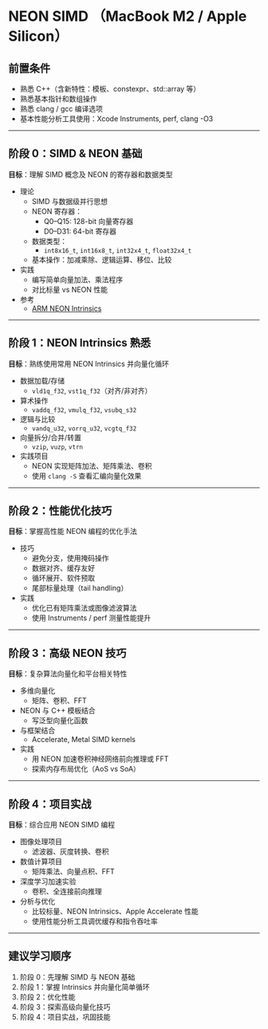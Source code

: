 # NEON SIMD （MacBook M2 / Apple Silicon）

## 前置条件
- 熟悉 C++（含新特性：模板、constexpr、std::array 等）
- 熟悉基本指针和数组操作
- 熟悉 clang / gcc 编译选项
- 基本性能分析工具使用：Xcode Instruments, perf, clang -O3

---

## 阶段 0：SIMD & NEON 基础
**目标**：理解 SIMD 概念及 NEON 的寄存器和数据类型

- 理论
  - SIMD 与数据级并行思想
  - NEON 寄存器：
    - Q0–Q15: 128-bit 向量寄存器
    - D0–D31: 64-bit 寄存器
  - 数据类型：
    - `int8x16_t`, `int16x8_t`, `int32x4_t`, `float32x4_t`
  - 基本操作：加减乘除、逻辑运算、移位、比较
- 实践
  - 编写简单向量加法、乘法程序
  - 对比标量 vs NEON 性能
- 参考
  - [ARM NEON Intrinsics](https://developer.arm.com/architectures/instruction-sets/simd-isas/neon/intrinsics)

---

## 阶段 1：NEON Intrinsics 熟悉
**目标**：熟练使用常用 NEON Intrinsics 并向量化循环

- 数据加载/存储
  - `vld1q_f32`, `vst1q_f32`（对齐/非对齐）
- 算术操作
  - `vaddq_f32`, `vmulq_f32`, `vsubq_s32`
- 逻辑与比较
  - `vandq_u32`, `vorrq_u32`, `vcgtq_f32`
- 向量拆分/合并/转置
  - `vzip`, `vuzp`, `vtrn`
- 实践项目
  - NEON 实现矩阵加法、矩阵乘法、卷积
  - 使用 `clang -S` 查看汇编向量化效果

---

## 阶段 2：性能优化技巧
**目标**：掌握高性能 NEON 编程的优化手法

- 技巧
  - 避免分支，使用掩码操作
  - 数据对齐、缓存友好
  - 循环展开、软件预取
  - 尾部标量处理（tail handling）
- 实践
  - 优化已有矩阵乘法或图像滤波算法
  - 使用 Instruments / perf 测量性能提升

---

## 阶段 3：高级 NEON 技巧
**目标**：复杂算法向量化和平台相关特性

- 多维向量化
  - 矩阵、卷积、FFT
- NEON 与 C++ 模板结合
  - 写泛型向量化函数
- 与框架结合
  - Accelerate, Metal SIMD kernels
- 实践
  - 用 NEON 加速卷积神经网络前向推理或 FFT
  - 探索内存布局优化（AoS vs SoA）

---

## 阶段 4：项目实战
**目标**：综合应用 NEON SIMD 编程

- 图像处理项目
  - 滤波器、灰度转换、卷积
- 数值计算项目
  - 矩阵乘法、向量点积、FFT
- 深度学习加速实验
  - 卷积、全连接前向推理
- 分析与优化
  - 比较标量、NEON Intrinsics、Apple Accelerate 性能
  - 使用性能分析工具调优缓存和指令吞吐率

---

## 建议学习顺序
1. 阶段 0：先理解 SIMD 与 NEON 基础
2. 阶段 1：掌握 Intrinsics 并向量化简单循环
3. 阶段 2：优化性能
4. 阶段 3：探索高级向量化技巧
5. 阶段 4：项目实战，巩固技能

